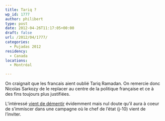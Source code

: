 ```yaml
---
title: Tariq ?
wp_id: 1777
author: philibert
type: post
date: 2012-04-26T11:17:05+00:00
draft: false
url: /2012/04/1777/
categories:
  - Pujadas 2012
residency:
  - Canada
locations:
  - Montréal

---
```

On craignait que les francais aient oublié Tariq Ramadan. On remercie donc Nicolas Sarkozy de le replacer au centre de la politique française et ce à des fins toujours plus justifiées.

L&rsquo;intéressé [vient de démentir][1] évidemment mais nul doute qu&rsquo;il aura à coeur de s&rsquo;immiscer dans une campagne où le chef de l&rsquo;état (j-10) vient de l&rsquo;inviter.

 [1]: https://www.liberation.fr/politiques/2012/04/26/hollande-dement-etre-soutenu-par-tariq-ramadan_814482